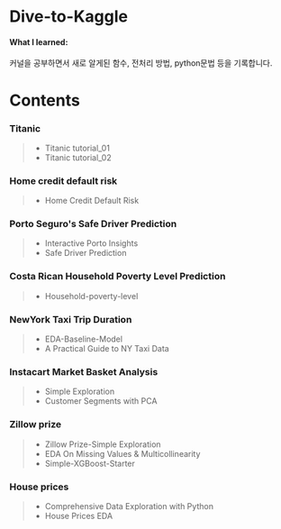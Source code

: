 # Dive-to-Kaggle
#### What I learned:
커널을 공부하면서 새로 알게된 함수, 전처리 방법, python문법 등을 기록합니다.

# Contents
### Titanic 
> * Titanic tutorial_01 
> * Titanic tutorial_02 
  
### Home credit default risk
> * Home Credit Default Risk

### Porto Seguro's Safe Driver Prediction
> * Interactive Porto Insights
> * Safe Driver Prediction
  
### Costa Rican Household Poverty Level Prediction
> * Household-poverty-level

### NewYork Taxi Trip Duration
> * EDA-Baseline-Model
> * A Practical Guide to NY Taxi Data
 
### Instacart Market Basket Analysis
> * Simple Exploration
> * Customer Segments with PCA

### Zillow prize
> * Zillow Prize-Simple Exploration 
> * EDA On Missing Values & Multicollinearity  
> * Simple-XGBoost-Starter

### House prices
> * Comprehensive Data Exploration with Python
> * House Prices EDA  
